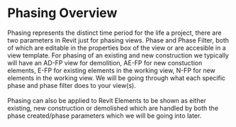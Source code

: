 # Phasing Overview

Phasing represents the distinct time period for the life a project, there are two parameters in Revit just for phasing views. Phase and Phase Filter, both of which are editable in the properties box of the view or are accesible in a view template. For phasing of an existing and new construction we typically will have an AD-FP view for demolition, AE-FP for new constuction elements, E-FP for existing elements in the working view, N-FP for new elements in the working view. We will be going through what each specific phase and phase filter does to your view(s).
<br>
<br>
Phasing can also be applied to Revit Elements to be shown as either existing, new construction or demolished which are handled by both the phase created/phase parameters which we will be going into later. 
